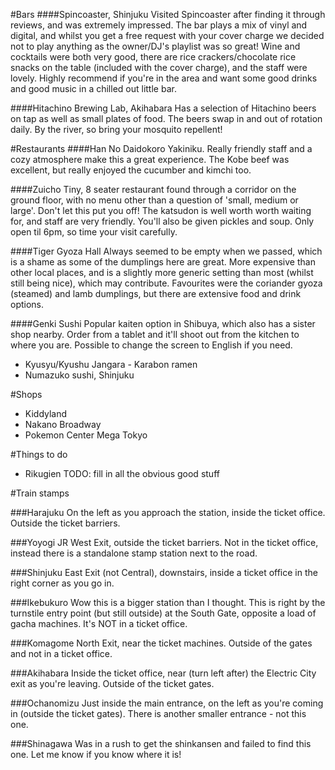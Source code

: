 #Bars
####Spincoaster, Shinjuku
Visited Spincoaster after finding it through reviews, and was extremely impressed. The bar plays a mix of vinyl and digital, and whilst you get a free request with your cover charge we decided not to play anything as the owner/DJ's playlist was so great! Wine and cocktails were both very good, there are rice crackers/chocolate rice snacks on the table (included with the cover charge), and the staff were lovely. Highly recommend if you're in the area and want some good drinks and good music in a chilled out little bar.

####Hitachino Brewing Lab, Akihabara
Has a selection of Hitachino beers on tap as well as small plates of food. The beers swap in and out of rotation daily. By the river, so bring your mosquito repellent!

#Restaurants
####Han No Daidokoro
Yakiniku. Really friendly staff and a cozy atmosphere make this a great experience. The Kobe beef was excellent, but really enjoyed the cucumber and kimchi too.

####Zuicho
Tiny, 8 seater restaurant found through a corridor on the ground floor, with no menu other than a question of 'small, medium or large'. Don't let this put you off! The katsudon is well worth worth waiting for, and staff are very friendly. You'll also be given pickles and soup. Only open til 6pm, so time your visit carefully.

####Tiger Gyoza Hall
Always seemed to be empty when we passed, which is a shame as some of the dumplings here are great. More expensive than other local places, and is a slightly more generic setting than most (whilst still being nice), which may contribute. Favourites were the coriander gyoza (steamed) and lamb dumplings, but there are extensive food and drink options.

####Genki Sushi
Popular kaiten option in Shibuya, which also has a sister shop nearby. Order from a tablet and it'll shoot out from the kitchen to where you are. Possible to change the screen to English if you need.

- Kyusyu/Kyushu Jangara - Karabon ramen
- Numazuko sushi, Shinjuku


#Shops
- Kiddyland
- Nakano Broadway
- Pokemon Center Mega Tokyo

#Things to do
- Rikugien
TODO: fill in all the obvious good stuff

#Train stamps

###Harajuku
On the left as you approach the station, inside the ticket office. Outside the ticket barriers.

###Yoyogi
JR West Exit, outside the ticket barriers. Not in the ticket office, instead there is a standalone stamp station next to the road.

###Shinjuku
East Exit (not Central), downstairs, inside a ticket office in the right corner as you go in.

###Ikebukuro
Wow this is a bigger station than I thought. This is right by the turnstile entry point (but still outside) at the South Gate, opposite a load of gacha machines. It's NOT in a ticket office.

###Komagome
North Exit, near the ticket machines. Outside of the gates and not in a ticket office.

###Akihabara
Inside the ticket office, near (turn left after) the Electric City exit as you're leaving. Outside of the ticket gates.

###Ochanomizu
Just inside the main entrance, on the left as you're coming in (outside the ticket gates). There is another smaller entrance - not this one.

###Shinagawa
Was in a rush to get the shinkansen and failed to find this one. Let me know if you know where it is!
